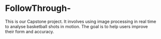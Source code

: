 # FollowThrough-
This is our Capstone project. It involves using image processing in real time to analyse basketball shots in motion. The goal is to help users improve their form and accuracy. 
